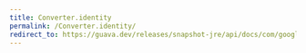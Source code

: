 ```yaml
---
title: Converter.identity
permalink: /Converter.identity/
redirect_to: https://guava.dev/releases/snapshot-jre/api/docs/com/google/common/base/Converter.html#identity--
---
```

